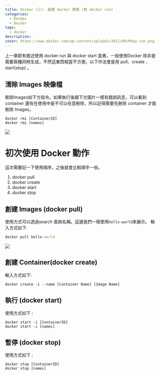 ```yaml
---
title: Docker (三)- 創建 docker 環境 (無 docker run)
categories: 
  - DevOps
  - Docker
tags: 
  - docker
description:
cover: https://www.docker.com/wp-content/uploads/2021/09/Moby-run.png
---
```


上一章節有敘述使用 docker run 與 docker start 差異，一般使用Docker 除非是需要兩種同時生成，不然這東西相當不方便。以下作法會是用 pull、create 、start(stop) 。


## 清除 Images 映像檔
刪除Images如下方指令。如果執行後跟下方圖片一樣有錯誤訊息，可以看到 container 還有在使用中是不可以任意刪除，所以記得需要先刪除 container 才能刪除 Images。

```cmd
docker rmi [ContainerID]
docker rmi [names] 
```

![](/image/20221128_22-19-14.png)


# 初次使用 Docker 動作 
這次需要記一下使用順序，之後就會比較順手一些。
1. docker pull 
2. docker create 
3. docker start
4. docker stop

## 創建 Images (docker pull)
使用方式可以透過search 查詢名稱。這邊我們一樣使用```hello-world```來展示。
輸入方式如下:
```cmd
docker pull hello-world
```

![](/image/20221128_22-27-04.png)


## 創建 Container(docker create)
輸入方式如下:
```
docker create -i --name [Container Name] [Image Name]
```

## 執行 (docker start)
使用方式如下 :
```docker
docker start -i [ContainerID]
docker start -i [names] 
```

## 暫停 (docker stop)
使用方式如下 :
```docker
docker stop [ContainerID]
docker stop [names] 
```